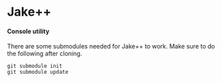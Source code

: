 # Jake++ #

#### Console utility ####

There are some submodules needed for Jake++ to work.
Make sure to do the following after cloning.

	git submodule init
	git submodule update

